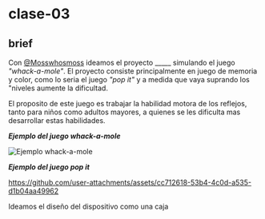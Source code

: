 # clase-03

## brief

Con [@Mosswhosmoss](https://github.com/Mosswhosmoss/dis8637-2024-2) ideamos el proyecto _____ simulando el juego _"whack-a-mole"_. El proyecto consiste principalmente en juego de memoria y color, como lo seria el juego _"pop it"_ y a medida que vaya suprando los "niveles aumente la dificultad.

El proposito de este juego es trabajar la habilidad motora de los reflejos, tanto para niños como adultos mayores, a quienes se les dificulta mas desarrollar estas habilidades.

***Ejemplo del juego whack-a-mole***

![***Ejemplo whack-a-mole*** ](https://github.com/user-attachments/assets/8d9282a4-6e51-442b-aab0-7cb92988c5c2)

***Ejemplo del juego pop it***

https://github.com/user-attachments/assets/cc712618-53b4-4c0d-a535-d1b04aa49962

Ideamos el diseño del dispositivo como una caja
